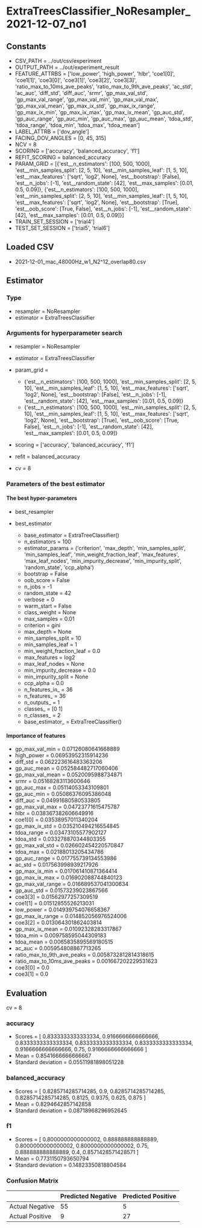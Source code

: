 # ExtraTreesClassifier_NoResampler_2021-12-07_no1
## Constants
- CSV_PATH = ../out/csv/experiment
- OUTPUT_PATH = ../out/experiment_result
- FEATURE_ATTRBS = ['low_power', 'high_power', 'hlbr', 'coe1[0]', 'coe1[1]', 'coe3[0]', 'coe3[1]', 'coe3[2]', 'coe3[3]', 'ratio_max_to_10ms_ave_peaks', 'ratio_max_to_9th_ave_peaks', 'ac_std', 'ac_auc', 'diff_std', 'diff_auc', 'srmr', 'gp_max_val_std', 'gp_max_val_range', 'gp_max_val_min', 'gp_max_val_max', 'gp_max_val_mean', 'gp_max_ix_std', 'gp_max_ix_range', 'gp_max_ix_min', 'gp_max_ix_max', 'gp_max_ix_mean', 'gp_auc_std', 'gp_auc_range', 'gp_auc_min', 'gp_auc_max', 'gp_auc_mean', 'tdoa_std', 'tdoa_range', 'tdoa_min', 'tdoa_max', 'tdoa_mean']
- LABEL_ATTRB = ['dov_angle']
- FACING_DOV_ANGLES = [0, 45, 315]
- NCV = 8
- SCORING = ['accuracy', 'balanced_accuracy', 'f1']
- REFIT_SCORING = balanced_accuracy
- PARAM_GRID = [{'est__n_estimators': [100, 500, 1000], 'est__min_samples_split': [2, 5, 10], 'est__min_samples_leaf': [1, 5, 10], 'est__max_features': ['sqrt', 'log2', None], 'est__bootstrap': [False], 'est__n_jobs': [-1], 'est__random_state': [42], 'est__max_samples': [0.01, 0.5, 0.09]}, {'est__n_estimators': [100, 500, 1000], 'est__min_samples_split': [2, 5, 10], 'est__min_samples_leaf': [1, 5, 10], 'est__max_features': ['sqrt', 'log2', None], 'est__bootstrap': [True], 'est__oob_score': [True, False], 'est__n_jobs': [-1], 'est__random_state': [42], 'est__max_samples': [0.01, 0.5, 0.09]}]
- TRAIN_SET_SESSION = ['trial4']
- TEST_SET_SESSION = ['trial5', 'trial6']

## Loaded CSV
- 2021-12-01_mac_48000Hz_w1_N2^12_overlap80.csv

## Estimator
### Type
- resampler = NoResampler
- estimator = ExtraTreesClassifier

### Arguments for hyperparameter search
- resampler = NoResampler
- estimator = ExtraTreesClassifier
- param_grid = 
	- {'est__n_estimators': [100, 500, 1000], 'est__min_samples_split': [2, 5, 10], 'est__min_samples_leaf': [1, 5, 10], 'est__max_features': ['sqrt', 'log2', None], 'est__bootstrap': [False], 'est__n_jobs': [-1], 'est__random_state': [42], 'est__max_samples': [0.01, 0.5, 0.09]}
	- {'est__n_estimators': [100, 500, 1000], 'est__min_samples_split': [2, 5, 10], 'est__min_samples_leaf': [1, 5, 10], 'est__max_features': ['sqrt', 'log2', None], 'est__bootstrap': [True], 'est__oob_score': [True, False], 'est__n_jobs': [-1], 'est__random_state': [42], 'est__max_samples': [0.01, 0.5, 0.09]}

- scoring = ['accuracy', 'balanced_accuracy', 'f1']
- refit = balanced_accuracy
- cv = 8

### Parameters of the best estimator
#### The best hyper-parameters
- best_resampler

- best_estimator
	- base_estimator = ExtraTreeClassifier()
	- n_estimators = 100
	- estimator_params = ('criterion', 'max_depth', 'min_samples_split', 'min_samples_leaf', 'min_weight_fraction_leaf', 'max_features', 'max_leaf_nodes', 'min_impurity_decrease', 'min_impurity_split', 'random_state', 'ccp_alpha')
	- bootstrap = False
	- oob_score = False
	- n_jobs = -1
	- random_state = 42
	- verbose = 0
	- warm_start = False
	- class_weight = None
	- max_samples = 0.01
	- criterion = gini
	- max_depth = None
	- min_samples_split = 10
	- min_samples_leaf = 1
	- min_weight_fraction_leaf = 0.0
	- max_features = log2
	- max_leaf_nodes = None
	- min_impurity_decrease = 0.0
	- min_impurity_split = None
	- ccp_alpha = 0.0
	- n_features_in_ = 36
	- n_features_ = 36
	- n_outputs_ = 1
	- classes_ = [0 1]
	- n_classes_ = 2
	- base_estimator_ = ExtraTreeClassifier()

#### Importance of features
- gp_max_val_min = 0.07126080641668889
- high_power = 0.06953952315914236
- diff_std = 0.062223616483363206
- gp_auc_mean = 0.052584482717060406
- gp_max_val_mean = 0.0520095988734871
- srmr = 0.05168283113600646
- gp_auc_max = 0.05114053343109801
- gp_auc_min = 0.05086376095386048
- diff_auc = 0.04991680580533805
- gp_max_val_max = 0.04723771615475787
- hlbr = 0.038367382606649916
- coe1[0] = 0.03538957011340204
- gp_max_ix_std = 0.035210494216554845
- tdoa_range = 0.03473105577902127
- tdoa_std = 0.033278870344803355
- gp_max_val_std = 0.026602454220570847
- tdoa_max = 0.02188013205434786
- gp_auc_range = 0.017755739134553986
- ac_std = 0.017563998939217926
- gp_max_ix_min = 0.017061410871364414
- gp_max_ix_max = 0.016902088744840123
- gp_max_val_range = 0.016689537041300634
- gp_auc_std = 0.01573239023867566
- coe3[3] = 0.01562977257309519
- coe1[1] = 0.01512855526213031
- low_power = 0.014939754076658367
- gp_max_ix_range = 0.014852056976524006
- coe3[2] = 0.013064301862403814
- gp_max_ix_mean = 0.01092328283317867
- tdoa_min = 0.009758595044309183
- tdoa_mean = 0.0065835895569180515
- ac_auc = 0.005954808867713265
- ratio_max_to_9th_ave_peaks = 0.0058732812814318615
- ratio_max_to_10ms_ave_peaks = 0.001667202229531623
- coe3[0] = 0.0
- coe3[1] = 0.0

## Evaluation
cv = 8
### accuracy
- Scores = [ 0.8333333333333334, 0.9166666666666666, 0.8333333333333334, 0.8333333333333334, 0.8333333333333334, 0.9166666666666666, 0.75, 0.9166666666666666 ]
- Mean = 0.8541666666666667
- Standard deviation = 0.05511981898051228

### balanced_accuracy
- Scores = [ 0.8285714285714285, 0.9, 0.8285714285714285, 0.8285714285714285, 0.8125, 0.9375, 0.625, 0.875 ]
- Mean = 0.8294642857142858
- Standard deviation = 0.08718968296952645

### f1
- Scores = [ 0.8000000000000002, 0.888888888888889, 0.8000000000000002, 0.8000000000000002, 0.75, 0.888888888888889, 0.4, 0.8571428571428571 ]
- Mean = 0.7731150793650794
- Standard deviation = 0.14823350818804584

### Confusion Matrix
|  | Predicted Negative | Predicted Positive |
| --- | --- | --- |
| Actual Negative | 55 | 5 |
| Actual Positive | 9 | 27 |

      